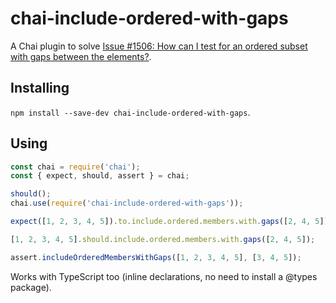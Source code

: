 # chai-include-ordered-with-gaps
A Chai plugin to solve [Issue #1506: How can I test for an ordered subset with gaps between the elements?](https://github.com/chaijs/chai/issues/1056).

## Installing
`npm install --save-dev chai-include-ordered-with-gaps`.

## Using

```js
const chai = require('chai');
const { expect, should, assert } = chai;

should();
chai.use(require('chai-include-ordered-with-gaps'));

expect([1, 2, 3, 4, 5]).to.include.ordered.members.with.gaps([2, 4, 5]);

[1, 2, 3, 4, 5].should.include.ordered.members.with.gaps([2, 4, 5]);

assert.includeOrderedMembersWithGaps([1, 2, 3, 4, 5], [3, 4, 5]);
```

Works with TypeScript too (inline declarations, no need to install a @types package).
